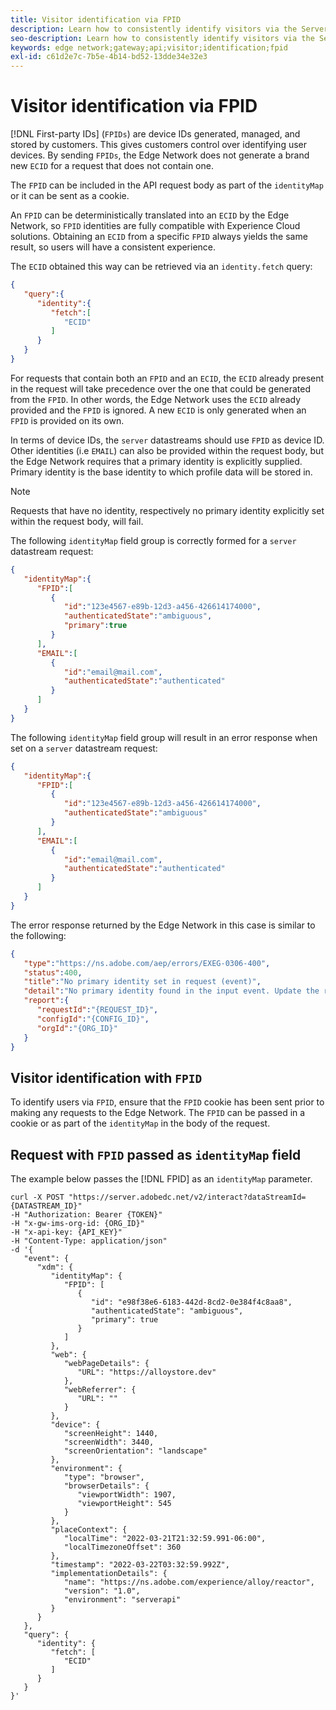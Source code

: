 ```yaml
---
title: Visitor identification via FPID
description: Learn how to consistently identify visitors via the Server API, by using the FPID
seo-description: Learn how to consistently identify visitors via the Server API, by using the FPID
keywords: edge network;gateway;api;visitor;identification;fpid
exl-id: c61d2e7c-7b5e-4b14-bd52-13dde34e32e3
---
```

# Visitor identification via FPID

[!DNL First-party IDs] (`FPIDs`) are device IDs generated, managed, and stored by customers. This gives customers control over identifying user devices. By sending `FPIDs`, the Edge Network does not generate a brand new `ECID` for a request that does not contain one.

The `FPID` can be included in the API request body as part of the `identityMap` or it can be sent as a cookie.

An `FPID` can be deterministically translated into an `ECID` by the Edge Network, so `FPID` identities are fully compatible with Experience Cloud solutions. Obtaining an `ECID` from a specific `FPID` always yields the same result, so users will have a consistent experience.

The `ECID` obtained this way can be retrieved via an `identity.fetch` query:

```json
{
   "query":{
      "identity":{
         "fetch":[
            "ECID"
         ]
      }
   }
}
```

For requests that contain both an `FPID` and an `ECID`, the `ECID` already present in the request will take precedence over the one that could be generated from the `FPID`. In other words, the Edge Network uses the `ECID` already provided and the `FPID` is ignored. A new `ECID` is only generated when an `FPID` is provided on its own.

In terms of device IDs, the `server` datastreams should use `FPID` as device ID. Other identities (i.e `EMAIL`) can also be provided within the request body, but the Edge Network requires that a primary identity is explicitly supplied. Primary identity is the base identity to which profile data will be stored in.

>[!NOTE]
>
>Requests that have no identity, respectively no primary identity explicitly set within the request body, will fail.

The following `identityMap` field group is correctly formed for a `server` datastream request:

```json
{
   "identityMap":{
      "FPID":[
         {
            "id":"123e4567-e89b-12d3-a456-426614174000",
            "authenticatedState":"ambiguous",
            "primary":true
         }
      ],
      "EMAIL":[
         {
            "id":"email@mail.com",
            "authenticatedState":"authenticated"
         }
      ]
   }
}
```

The following `identityMap` field group will result in an error response when set on a `server` datastream request:

```json
{
   "identityMap":{
      "FPID":[
         {
            "id":"123e4567-e89b-12d3-a456-426614174000",
            "authenticatedState":"ambiguous"
         }
      ],
      "EMAIL":[
         {
            "id":"email@mail.com",
            "authenticatedState":"authenticated"
         }
      ]
   }
}
```

The error response returned by the Edge Network in this case is similar to the following:

```json
{
   "type":"https://ns.adobe.com/aep/errors/EXEG-0306-400",
   "status":400,
   "title":"No primary identity set in request (event)",
   "detail":"No primary identity found in the input event. Update the request accordingly to your schema and try again.",
   "report":{
      "requestId":"{REQUEST_ID}",
      "configId":"{CONFIG_ID}",
      "orgId":"{ORG_ID}"
   }
}
```

## Visitor identification with `FPID`

To identify users via `FPID`, ensure that the `FPID` cookie has been sent prior to making any requests to the Edge Network. The `FPID` can be passed in a cookie or as part of the `identityMap` in the body of the request.

<!--

## Request with `FPID` passed as cookie header

```shell
curl -X POST 'https://edge.adobedc.net/v2/interact?dataStreamId={Data Stream ID}' \
-H 'cookie: FPID=e98f38e6-6183-442d-8cd2-0e384f4c8aa8' \
-H 'Content-Type: application/json' \
-d '{
    "event": 
        {
            "xdm": {
                "web": {
                    "webPageDetails": {
                        "URL": "https://alloystore.dev"
                    },
                    "webReferrer": {
                        "URL": ""
                    }
                },
                "device": {
                    "screenHeight": 1440,
                    "screenWidth": 3440,
                    "screenOrientation": "landscape"
                },
                "environment": {
                    "type": "browser",
                    "browserDetails": {
                        "viewportWidth": 1907,
                        "viewportHeight": 545
                    }
                },
                "placeContext": {
                    "localTime": "2022-03-21T21:32:59.991-06:00",
                    "localTimezoneOffset": 360
                },
                "timestamp": "2022-03-22T03:32:59.992Z",
                "implementationDetails": {
                    "name": "https://ns.adobe.com/experience/alloy/reactor",
                    "version": "1.0",
                    "environment": "serverapi"
                }
            }
        },
    "query": {
        "identity": {
            "fetch": [
                "ECID"
            ]
        }
    },
    "meta":
        {
            "state":
            {
                "domain": "alloystore.dev",
                "cookiesEnabled": true
            }
        }
}'
```
-->

## Request with `FPID` passed as `identityMap` field

The example below passes the [!DNL FPID] as an `identityMap` parameter.

```shell
curl -X POST "https://server.adobedc.net/v2/interact?dataStreamId={DATASTREAM_ID}"
-H "Authorization: Bearer {TOKEN}"
-H "x-gw-ims-org-id: {ORG_ID}"
-H "x-api-key: {API_KEY}"
-H "Content-Type: application/json"
-d '{
   "event": {
      "xdm": {
         "identityMap": {
            "FPID": [
               {
                  "id": "e98f38e6-6183-442d-8cd2-0e384f4c8aa8",
                  "authenticatedState": "ambiguous",
                  "primary": true
               }
            ]
         },
         "web": {
            "webPageDetails": {
               "URL": "https://alloystore.dev"
            },
            "webReferrer": {
               "URL": ""
            }
         },
         "device": {
            "screenHeight": 1440,
            "screenWidth": 3440,
            "screenOrientation": "landscape"
         },
         "environment": {
            "type": "browser",
            "browserDetails": {
               "viewportWidth": 1907,
               "viewportHeight": 545
            }
         },
         "placeContext": {
            "localTime": "2022-03-21T21:32:59.991-06:00",
            "localTimezoneOffset": 360
         },
         "timestamp": "2022-03-22T03:32:59.992Z",
         "implementationDetails": {
            "name": "https://ns.adobe.com/experience/alloy/reactor",
            "version": "1.0",
            "environment": "serverapi"
         }
      }
   },
   "query": {
      "identity": {
         "fetch": [
            "ECID"
         ]
      }
   }
}'
```
